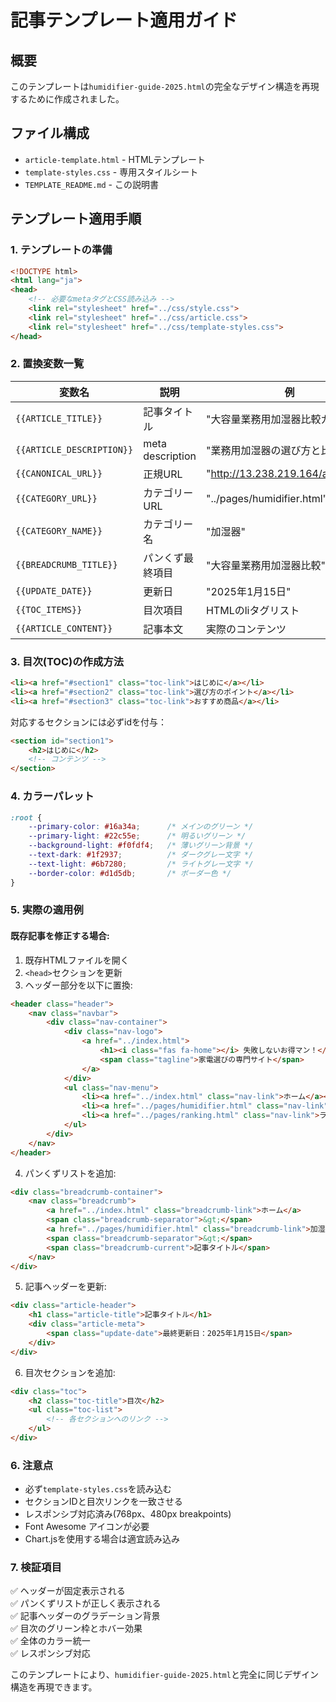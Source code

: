 # 記事テンプレート適用ガイド

## 概要
このテンプレートは`humidifier-guide-2025.html`の完全なデザイン構造を再現するために作成されました。

## ファイル構成
- `article-template.html` - HTMLテンプレート
- `template-styles.css` - 専用スタイルシート  
- `TEMPLATE_README.md` - この説明書

## テンプレート適用手順

### 1. テンプレートの準備
```html
<!DOCTYPE html>
<html lang="ja">
<head>
    <!-- 必要なmetaタグとCSS読み込み -->
    <link rel="stylesheet" href="../css/style.css">
    <link rel="stylesheet" href="../css/article.css">
    <link rel="stylesheet" href="../css/template-styles.css">
</head>
```

### 2. 置換変数一覧

| 変数名 | 説明 | 例 |
|--------|------|-----|
| `{{ARTICLE_TITLE}}` | 記事タイトル | "大容量業務用加湿器比較ガイド" |
| `{{ARTICLE_DESCRIPTION}}` | meta description | "業務用加湿器の選び方と比較" |
| `{{CANONICAL_URL}}` | 正規URL | "http://13.238.219.164/articles/..." |
| `{{CATEGORY_URL}}` | カテゴリーURL | "../pages/humidifier.html" |
| `{{CATEGORY_NAME}}` | カテゴリー名 | "加湿器" |
| `{{BREADCRUMB_TITLE}}` | パンくず最終項目 | "大容量業務用加湿器比較" |
| `{{UPDATE_DATE}}` | 更新日 | "2025年1月15日" |
| `{{TOC_ITEMS}}` | 目次項目 | HTMLのliタグリスト |
| `{{ARTICLE_CONTENT}}` | 記事本文 | 実際のコンテンツ |

### 3. 目次(TOC)の作成方法
```html
<li><a href="#section1" class="toc-link">はじめに</a></li>
<li><a href="#section2" class="toc-link">選び方のポイント</a></li>
<li><a href="#section3" class="toc-link">おすすめ商品</a></li>
```

対応するセクションには必ずidを付与：
```html
<section id="section1">
    <h2>はじめに</h2>
    <!-- コンテンツ -->
</section>
```

### 4. カラーパレット
```css
:root {
    --primary-color: #16a34a;      /* メインのグリーン */
    --primary-light: #22c55e;      /* 明るいグリーン */
    --background-light: #f0fdf4;   /* 薄いグリーン背景 */
    --text-dark: #1f2937;          /* ダークグレー文字 */
    --text-light: #6b7280;         /* ライトグレー文字 */
    --border-color: #d1d5db;       /* ボーダー色 */
}
```

### 5. 実際の適用例

#### 既存記事を修正する場合:
1. 既存HTMLファイルを開く
2. `<head>`セクションを更新
3. ヘッダー部分を以下に置換:
```html
<header class="header">
    <nav class="navbar">
        <div class="nav-container">
            <div class="nav-logo">
                <a href="../index.html">
                    <h1><i class="fas fa-home"></i> 失敗しないお得マン！</h1>
                    <span class="tagline">家電選びの専門サイト</span>
                </a>
            </div>
            <ul class="nav-menu">
                <li><a href="../index.html" class="nav-link">ホーム</a></li>
                <li><a href="../pages/humidifier.html" class="nav-link">加湿器</a></li>
                <li><a href="../pages/ranking.html" class="nav-link">ランキング</a></li>
            </ul>
        </div>
    </nav>
</header>
```

4. パンくずリストを追加:
```html
<div class="breadcrumb-container">
    <nav class="breadcrumb">
        <a href="../index.html" class="breadcrumb-link">ホーム</a>
        <span class="breadcrumb-separator">&gt;</span>
        <a href="../pages/humidifier.html" class="breadcrumb-link">加湿器</a>
        <span class="breadcrumb-separator">&gt;</span>
        <span class="breadcrumb-current">記事タイトル</span>
    </nav>
</div>
```

5. 記事ヘッダーを更新:
```html
<div class="article-header">
    <h1 class="article-title">記事タイトル</h1>
    <div class="article-meta">
        <span class="update-date">最終更新日：2025年1月15日</span>
    </div>
</div>
```

6. 目次セクションを追加:
```html
<div class="toc">
    <h2 class="toc-title">目次</h2>
    <ul class="toc-list">
        <!-- 各セクションへのリンク -->
    </ul>
</div>
```

### 6. 注意点
- 必ず`template-styles.css`を読み込む
- セクションIDと目次リンクを一致させる  
- レスポンシブ対応済み(768px、480px breakpoints)
- Font Awesome アイコンが必要
- Chart.jsを使用する場合は適宜読み込み

### 7. 検証項目
✅ ヘッダーが固定表示される  
✅ パンくずリストが正しく表示される  
✅ 記事ヘッダーのグラデーション背景  
✅ 目次のグリーン枠とホバー効果  
✅ 全体のカラー統一  
✅ レスポンシブ対応

このテンプレートにより、`humidifier-guide-2025.html`と完全に同じデザイン構造を再現できます。